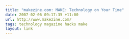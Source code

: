 ```yaml
---
title: "makezine.com: MAKE: Technology on Your Time"
date: 2007-02-06 09:17:35 +11:00
url: http://www.makezine.com/
tags: technology magazine hacks make
layout: link
---
```

